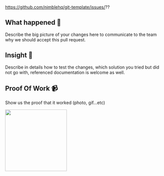 https://github.com/nimblehq/git-template/issues/??

## What happened 👀

Describe the big picture of your changes here to communicate to the team why we should accept this pull request. 
 
## Insight 📝

Describe in details how to test the changes, which solution you tried but did not go with, referenced documentation is welcome as well.
 
## Proof Of Work 📹

Show us the proof that it worked (photo, gif...etc)

<img src="URL_GOES_HERE" width=200 />
